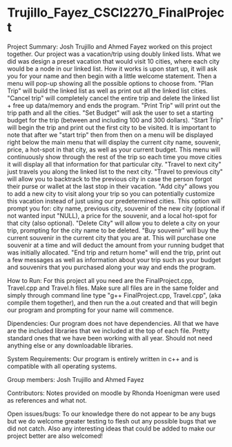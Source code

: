 # Trujillo_Fayez_CSCI2270_FinalProject
Project Summary:
Josh Trujillo and Ahmed Fayez worked on this project together. Our project was a vacation/trip using doubly linked lists. What we did was design a preset vacation that would visit 10 cities, where each city would be a node in our linked list. How it works is upon start up, it will ask you for your name and then begin with a little welcome statement. Then a menu will pop-up showing all the possible options to choose from. "Plan Trip" will build the linked list as well as print out all the linked list cities. "Cancel trip" will completely cancel the entire trip and delete the linked list + free up data/memory and ends the program. "Print Trip" will print out the trip path and all the cities. "Set Budget" will ask the user to set a starting budget for the trip (between and including 100 and 300 dollars). "Start Trip" will begin the trip and print out the first city to be visited. It is important to note that after we "start trip" then from then on a menu will be displayed right below the main menu that will display the current city name, souvenir, price, a hot-spot in that city, as well as your current budget. This menu will continuously show through the rest of the trip so each time you move cities it will display all that information for that particular city. "Travel to next city" just travels you along the linked list to the next city. "Travel to previous city" will allow you to backtrack to the previous city in case the person forgot their purse or wallet at the last stop in their vacation. "Add city" allows you to add a new city to visit along your trip so you can potentially customize this vacation instead of just using our predetermined cities. This option will prompt you for: city name, previous city, souvenir of the new city (optional if not wanted input "NULL), a price for the souvenir, and a local hot-spot for that city (also optional). "Delete City" will allow you to delete a city on your trip, prompting for the city name to be deleted. "Buy souvenir" will buy the current souvenir in the current city that you are at. This will purchase one souvenir at a time and will deduct the amount from your running budget that was initially allocated. "End trip and return home" will end the trip, print out a few messages as well as information about your trip such as your budget and souvenirs that you purchased along your way and ends the program.

How to Run:
For this project all you need are the FinalProject.cpp, Travel.cpp and Travel.h files. Make sure all files are in the same folder and simply through command line type "g++ FinalProject.cpp, Travel.cpp", (aka compile them together), and then run the a.out created and that will begin our program and prompting for your name will commence.

Dipendencies:
Our program does not have dependencies. All that we have are the included libraries that we included at the top of each file. Pretty standard ones that we have been working with all year. Should not need anything else or any downloadable libraries.

System Requirements:
Our program is entirely written in c++ and is compatible with all operating systems.

Group members:
Josh Trujillo and Ahmed Fayez

Contributors:
Notes provided on moodle by Rhonda Hoenigman were used as references and what not.

Open issues/bugs:
To our knowledge there do not appear to be any bugs but we do welcome greater testing to flesh out any possible bugs that we did not catch. Also any interesting ideas that could be added to make our project better are also welcomed!
